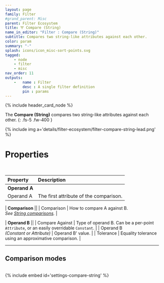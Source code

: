 ```yaml
---
layout: page
family: Filter
#grand_parent: Misc
parent: Filter Ecosystem
title: 🝖 Compare (String)
name_in_editor: "Filter : Compare (String)"
subtitle: Compares two string-like attributes against each other.
color: param
summary: "-"
splash: icons/icon_misc-sort-points.svg
tagged: 
    - node
    - filter
    - misc
nav_order: 11
outputs:
    -   name : Filter
        desc : A single filter definition
        pin : params
---
```


{% include header_card_node %}

The **Compare (String)** compares two string-like attributes against each other.
{: .fs-5 .fw-400 } 

{% include img a='details/filter-ecosystem/filter-compare-string-lead.png' %}

# Properties
<br>

| Property       | Description          |
|:-------------|:------------------|
| **Operand A**          ||
| Operand A          | The first attribute of the comparison. |

| **Comparison**          ||
| Comparison | How to compare A against B.<br>*See [String comparisons](/PCGExtendedToolkit/doc-general/comparisons.html#string-comparisons).* |

| **Operand B**          ||
| Compare Against | Type of operand B. Can be a per-point `Attribute`, or an easily overridable `Constant`. |
| Operand B <br>*(Constant or Attribute)* | Operand B' value. |
| Tolerance | Equality tolerance using an approximative comparison. |

---
## Comparison modes
<br>
{% include embed id='settings-compare-string' %}